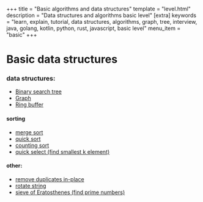 +++
title = "Basic algorithms and data structures"
template = "level.html"
description = "Data structures and algorithms basic level"
[extra]
    keywords = "learn, explain, tutorial, data structures, algorithms, graph, tree, interview, java, golang, kotlin, python, rust, javascript, basic level"
    menu_item = "basic"
+++

# Basic data structures

### data structures:
- [Binary search tree](/basic/binary-search-tree)
- [Graph](/basic/graph)
- [Ring buffer](/basic/ring-buffer)

 
#### sorting
- [merge sort](/basic/merge-sort)
- [quick sort](/basic/quick-sort)
- [counting sort](/basic/counting-sort)
- [quick select (find smallest k element)](/basic/quick-select)


#### other: 
- [remove duplicates in-place](/basic/remove-duplicates-inplace)
- [rotate string](/basic/rotate-string)
- [sieve of Eratosthenes (find prime numbers)](/basic/sieve-of-eratosthenes-primes)

